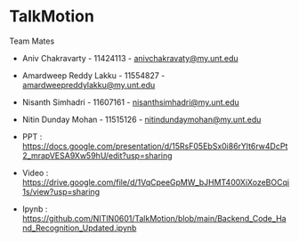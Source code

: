 # TalkMotion

 Team Mates

- Aniv Chakravarty - 11424113 - anivchakravaty@my.unt.edu

- Amardweep Reddy Lakku - 11554827 - amardweepreddylakku@my.unt.edu

- Nisanth Simhadri - 11607161 - nisanthsimhadri@my.unt.edu

- Nitin Dunday Mohan - 11515126 - nitindundaymohan@my.unt.edu


- PPT : https://docs.google.com/presentation/d/15RsF05EbSx0i86rYlt6rw4DcPt2_mrapVESA9Xw59hU/edit?usp=sharing
- Video : https://drive.google.com/file/d/1VqCpeeGpMW_bJHMT400XiXozeBOCqi1s/view?usp=sharing
- Ipynb : https://github.com/NITIN0601/TalkMotion/blob/main/Backend_Code_Hand_Recognition_Updated.ipynb 

